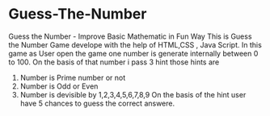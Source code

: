 # Guess-The-Number
Guess the Number - Improve Basic Mathematic in Fun Way
This is Guess the Number Game develope with the help of HTML,CSS , Java Script. 
In this game as User open the game one number is generate internally between 0 to 100. 
On the basis of that number i pass 3 hint those hints are 
1) Number is Prime number or not 
2) Number is Odd or Even
3) Number is devisible by 1,2,3,4,5,6,7,8,9
On the basis of the hint user have 5 chances to guess the correct answere. 
